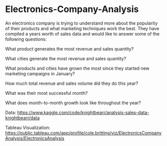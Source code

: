 # Electronics-Company-Analysis
An electronics company is trying to understand more about the popularity of their products and what marketing techniques work the best. They have compiled a years worth of sales data and would like to answer some of the following questions:

What product generates the most revenue and sales quantity?

What cities generate the most revenue and sales quantity?

What products and cities have grown the most since they started new marketing campaigns in January?

How much total revenue and sales volume did they do this year?

What was their most successful month?

What does month-to-month growth look like throughout the year?

Data: https://www.kaggle.com/code/knightbearr/analysis-sales-data-knightbearr/data

Tableau Visualization: https://public.tableau.com/app/profile/cole.britting/viz/ElectronicsCompanyAnalysis/ElectronicsAnalysis
